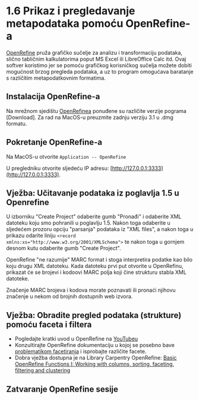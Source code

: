 # 1.6 Prikaz i pregledavanje metapodataka pomoću OpenRefine-a

[OpenRefine](http://www.openrefine.org) pruža grafičko sučelje za analizu i transformaciju podataka, slično tabličnim kalkulatorima poput MS Excel ili LibreOffice Calc itd. Ovaj softver koristimo jer se pomoću grafičkog korisničkog sučelja možete dobiti mogućnost brzog pregleda podataka, a uz to program omogućava baratanje s različitim metapodatkovnim formatima. 

## Instalacija OpenRefine-a

Na mrežnom sjedištu [OpenRefinea](http://openrefine.org/download.html) ponuđene su različite verzije pograma [Download]. Za rad na MacOS-u preuzmite zadnju verziju 3.1 u .dmg formatu. 

## Pokretanje OpenRefine-a

Na MacOS-u otvorite `Application -- OpenRefine`

U pregledniku otvorite sljedeću IP adresu: [http://127.0.0.1:3333](http://127.0.0.1:3333).

## Vježba: Učitavanje podataka iz poglavlja 1.5 u Openrefine

U izborniku "Create Project" odaberite gumb "Pronađi" i odaberite XML datoteku koju smo pohranili u poglavlju 1.5. Nakon toga odaberite u sljedećem prozoru opciju "parsanja" podataka iz "XML files", a nakon toga u prikazu odarite liniju ```<record xmlns:xs="http://www.w3.org/2001/XMLSchema">``` te nakon toga u gornjem desnom kutu odaberite gumb "Create Project".

OpenRefine "ne razumije" MARC format i stoga interpretira podatke kao bilo koju drugu XML datoteku. Kada datoteku prvi put otvorite u OpenRefinu, prikazat će se brojevi i kodoovi MARC polja koji čine strukturu stabla XML datoteke. 

Značenje MARC brojeva i kodova morate poznavati ili pronaći njihovu značenje u nekom od brojnih dostupnih web izvora. 

## Vježba: Obradite pregled podataka (strukture) pomoću faceta i filtera 

* Pogledajte kratki uvod u OpenRefine na [YouTubeu](https://www.youtube.com/watch?v=B70J_H_zAWM)
* Konzultirajte OpenRefine dokumentaciju u kojoj se posebno bave [problematikom facetiranja](https://github.com/OpenRefine/OpenRefine/wiki/Faceting) i isprobajte različite facete.
* Dobra vježba dostupna je na Library Carpentry OpenRefine: [Basic OpenRefine Functions I: Working with columns, sorting, faceting, filtering and clustering](https://data-lessons.github.io/library-openrefine/03-basic-functions-I/)

## Zatvaranje OpenRefine sesije


